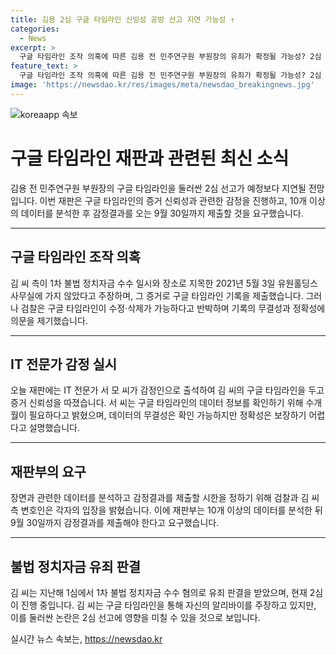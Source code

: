```yaml
---
title: 김용 2심 구글 타임라인 신빙성 공방 선고 지연 가능성 ↑
categories:
  - News
excerpt: >
  구글 타임라인 조작 의혹에 따른 김용 전 민주연구원 부원장의 유죄가 확정될 가능성? 2심 선고는 예정보다 늦춰지며, 오늘 재판에서는 구글 타임라인의 신뢰성을 놓고 논의되었는데, 인용한 기록의 수정 가능성과 무결성, 정확성 문제에 대한 IT 전문가의 견해를 들어냈습니다. 재판부는 감정결과의 신뢰성과 지연 문제를 고려해 9월 30일까지 결과를 제출하도록 했습니다.
feature_text: >
  구글 타임라인 조작 의혹에 따른 김용 전 민주연구원 부원장의 유죄가 확정될 가능성? 2심 선고는 예정보다 늦춰지며, 오늘 재판에서는 구글 타임라인의 신뢰성을 놓고 논의되었는데, 인용한 기록의 수정 가능성과 무결성, 정확성 문제에 대한 IT 전문가의 견해를 들어냈습니다. 재판부는 감정결과의 신뢰성과 지연 문제를 고려해 9월 30일까지 결과를 제출하도록 했습니다.
image: 'https://newsdao.kr/res/images/meta/newsdao_breakingnews.jpg'
---
```


<p><img src="https://newsdao.kr/res/images/meta/newsdao_breakingnews.jpg" alt="koreaapp 속보" /></p>

<h1>구글 타임라인 재판과 관련된 최신 소식</h1>

<p data-ke-size="size16">김용 전 민주연구원 부원장의 구글 타임라인을 둘러싼 2심 선고가 예정보다 지연될 전망입니다. 이번 재판은 구글 타임라인의 증거 신뢰성과 관련한 감정을 진행하고, 10개 이상의 데이터를 분석한 후 감정결과를 오는 9월 30일까지 제출할 것을 요구했습니다.</p>

<hr>

<h2>구글 타임라인 조작 의혹</h2>

<p data-ke-size="size16">김 씨 측이 1차 불법 정치자금 수수 일시와 장소로 지목한 2021년 5월 3일 유원홀딩스 사무실에 가지 않았다고 주장하며, 그 증거로 구글 타임라인 기록을 제출했습니다. 그러나 검찰은 구글 타임라인이 수정·삭제가 가능하다고 반박하며 기록의 무결성과 정확성에 의문을 제기했습니다.</p>

<hr>

<h2>IT 전문가 감정 실시</h2>

<p data-ke-size="size16">오늘 재판에는 IT 전문가 서 모 씨가 감정인으로 출석하여 김 씨의 구글 타임라인을 두고 증거 신뢰성을 따졌습니다. 서 씨는 구글 타임라인의 데이터 정보를 확인하기 위해 수개월이 필요하다고 밝혔으며, 데이터의 무결성은 확인 가능하지만 정확성은 보장하기 어렵다고 설명했습니다.</p>

<hr>

<h2>재판부의 요구</h2>

<p data-ke-size="size16">장면과 관련한 데이터를 분석하고 감정결과를 제출할 시한을 정하기 위해 검찰과 김 씨 측 변호인은 각자의 입장을 밝혔습니다. 이에 재판부는 10개 이상의 데이터를 분석한 뒤 9월 30일까지 감정결과를 제출해야 한다고 요구했습니다.</p>

<hr>

<h2>불법 정치자금 유죄 판결</h2>

<p data-ke-size="size16">김 씨는 지난해 1심에서 1차 불법 정치자금 수수 혐의로 유죄 판결을 받았으며, 현재 2심이 진행 중입니다. 김 씨는 구글 타임라인을 통해 자신의 알리바이를 주장하고 있지만, 이를 둘러싼 논란은 2심 선고에 영향을 미칠 수 있을 것으로 보입니다.</p>
실시간 뉴스 속보는, <a href="https://newsdao.kr" rel="dofollow">https://newsdao.kr</a>



